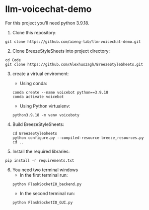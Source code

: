 # llm-voicechat-demo

For this project you'll need python 3.9.18.

1. Clone this repository:
```
git clone https://github.com/aieng-lab/llm-voicechat-demo.git
```

2. Clone BreezeStyleSheets into project directory:
```
cd Code
git clone https://github.com/Alexhuszagh/BreezeStyleSheets.git
```

3. create a virtual enviroment:
   - Using conda:
   ```
   conda create --name voicebot python==3.9.18
   conda activate voicebot
   ```
   
   - Using Python virtualenv: 
   ```
   python3.9.18 -m venv voiceboty
   ```
   
4. Build BreezeStyleSheets:
   ```
   cd BreezeStyleSheets
   python configure.py --compiled-resource breeze_resources.py
   cd ..
   ```
5. Install the required libraries:
```
pip install -r requirements.txt
```
6. You need two terminal windows
    - In the first terminal run:
    ```
    python FlaskSocketIO_backend.py
    ```
    - In the second terminal run:
    ```
    python FlaskSocketIO_GUI.py
    ```

